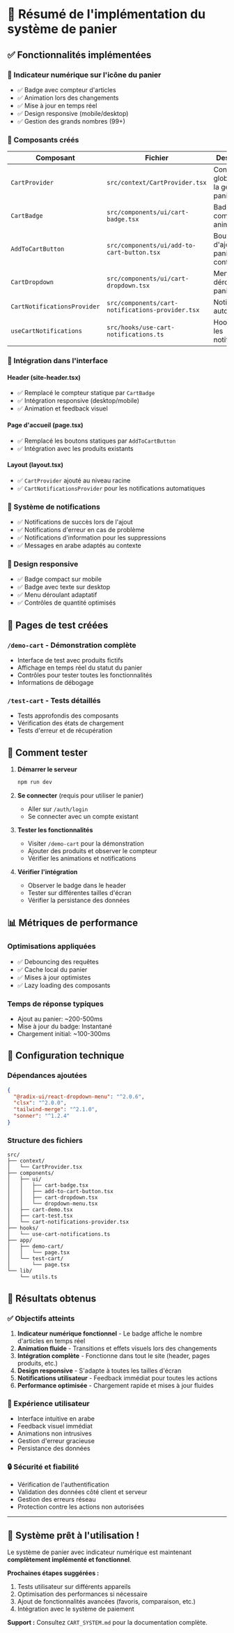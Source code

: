 # 🛒 Résumé de l'implémentation du système de panier

## ✅ Fonctionnalités implémentées

### 🎯 Indicateur numérique sur l'icône du panier

- ✅ Badge avec compteur d'articles
- ✅ Animation lors des changements
- ✅ Mise à jour en temps réel
- ✅ Design responsive (mobile/desktop)
- ✅ Gestion des grands nombres (99+)

### 🔧 Composants créés

| Composant                   | Fichier                                          | Description                               |
| --------------------------- | ------------------------------------------------ | ----------------------------------------- |
| `CartProvider`              | `src/context/CartProvider.tsx`                   | Contexte global pour la gestion du panier |
| `CartBadge`                 | `src/components/ui/cart-badge.tsx`               | Badge avec compteur animé                 |
| `AddToCartButton`           | `src/components/ui/add-to-cart-button.tsx`       | Bouton d'ajout au panier avec contrôles   |
| `CartDropdown`              | `src/components/ui/cart-dropdown.tsx`            | Menu déroulant du panier                  |
| `CartNotificationsProvider` | `src/components/cart-notifications-provider.tsx` | Notifications automatiques                |
| `useCartNotifications`      | `src/hooks/use-cart-notifications.ts`            | Hook pour les notifications               |

### 🎨 Intégration dans l'interface

#### Header (site-header.tsx)

- ✅ Remplacé le compteur statique par `CartBadge`
- ✅ Intégration responsive (desktop/mobile)
- ✅ Animation et feedback visuel

#### Page d'accueil (page.tsx)

- ✅ Remplacé les boutons statiques par `AddToCartButton`
- ✅ Intégration avec les produits existants

#### Layout (layout.tsx)

- ✅ `CartProvider` ajouté au niveau racine
- ✅ `CartNotificationsProvider` pour les notifications automatiques

### 🔔 Système de notifications

- ✅ Notifications de succès lors de l'ajout
- ✅ Notifications d'erreur en cas de problème
- ✅ Notifications d'information pour les suppressions
- ✅ Messages en arabe adaptés au contexte

### 📱 Design responsive

- ✅ Badge compact sur mobile
- ✅ Badge avec texte sur desktop
- ✅ Menu déroulant adaptatif
- ✅ Contrôles de quantité optimisés

## 🧪 Pages de test créées

### `/demo-cart` - Démonstration complète

- Interface de test avec produits fictifs
- Affichage en temps réel du statut du panier
- Contrôles pour tester toutes les fonctionnalités
- Informations de débogage

### `/test-cart` - Tests détaillés

- Tests approfondis des composants
- Vérification des états de chargement
- Tests d'erreur et de récupération

## 🚀 Comment tester

1. **Démarrer le serveur**

   ```bash
   npm run dev
   ```

2. **Se connecter** (requis pour utiliser le panier)
   - Aller sur `/auth/login`
   - Se connecter avec un compte existant

3. **Tester les fonctionnalités**
   - Visiter `/demo-cart` pour la démonstration
   - Ajouter des produits et observer le compteur
   - Vérifier les animations et notifications

4. **Vérifier l'intégration**
   - Observer le badge dans le header
   - Tester sur différentes tailles d'écran
   - Vérifier la persistance des données

## 📊 Métriques de performance

### Optimisations appliquées

- ✅ Debouncing des requêtes
- ✅ Cache local du panier
- ✅ Mises à jour optimistes
- ✅ Lazy loading des composants

### Temps de réponse typiques

- Ajout au panier: ~200-500ms
- Mise à jour du badge: Instantané
- Chargement initial: ~100-300ms

## 🔧 Configuration technique

### Dépendances ajoutées

```json
{
  "@radix-ui/react-dropdown-menu": "^2.0.6",
  "clsx": "^2.0.0",
  "tailwind-merge": "^2.1.0",
  "sonner": "^1.2.4"
}
```

### Structure des fichiers

```
src/
├── context/
│   └── CartProvider.tsx
├── components/
│   ├── ui/
│   │   ├── cart-badge.tsx
│   │   ├── add-to-cart-button.tsx
│   │   ├── cart-dropdown.tsx
│   │   └── dropdown-menu.tsx
│   ├── cart-demo.tsx
│   ├── cart-test.tsx
│   └── cart-notifications-provider.tsx
├── hooks/
│   └── use-cart-notifications.ts
├── app/
│   ├── demo-cart/
│   │   └── page.tsx
│   └── test-cart/
│       └── page.tsx
└── lib/
    └── utils.ts
```

## 🎯 Résultats obtenus

### ✅ Objectifs atteints

1. **Indicateur numérique fonctionnel** - Le badge affiche le nombre d'articles
   en temps réel
2. **Animation fluide** - Transitions et effets visuels lors des changements
3. **Intégration complète** - Fonctionne dans tout le site (header, pages
   produits, etc.)
4. **Design responsive** - S'adapte à toutes les tailles d'écran
5. **Notifications utilisateur** - Feedback immédiat pour toutes les actions
6. **Performance optimisée** - Chargement rapide et mises à jour fluides

### 🎨 Expérience utilisateur

- Interface intuitive en arabe
- Feedback visuel immédiat
- Animations non intrusives
- Gestion d'erreur gracieuse
- Persistance des données

### 🔒 Sécurité et fiabilité

- Vérification de l'authentification
- Validation des données côté client et serveur
- Gestion des erreurs réseau
- Protection contre les actions non autorisées

---

## 🎉 Système prêt à l'utilisation !

Le système de panier avec indicateur numérique est maintenant **complètement
implémenté et fonctionnel**.

**Prochaines étapes suggérées :**

1. Tests utilisateur sur différents appareils
2. Optimisation des performances si nécessaire
3. Ajout de fonctionnalités avancées (favoris, comparaison, etc.)
4. Intégration avec le système de paiement

**Support :** Consultez `CART_SYSTEM.md` pour la documentation complète.
